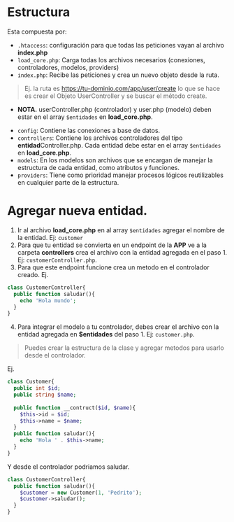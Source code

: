 # Estructura
Esta compuesta por: 
* `.htaccess`: configuración para que todas las peticiones vayan al archivo **index.php**
* `load_core.php`: Carga todas los archivos necesarios (conexiones, controladores, modelos, providers)
* `index.php`: Recibe las peticiones y crea un nuevo objeto desde la ruta. 
> Ej. la ruta es https://tu-dominio.com/app/user/create 
> lo que se hace es crear el Objeto UserController y se buscar el método create. 
  - **NOTA.** userController.php (controlador) y user.php (modelo) deben estar en el array `$entidades` en **load_core.php**.
* `config`: Contiene las conexiones a base de datos.
* `controllers`: Contiene los archivos controladores del tipo **entidad**Controller.php. Cada entidad debe estar en el array `$entidades` en **load_core.php**. 
* `models`: En los modelos son archivos que se encargan de manejar la estructura de cada entidad, como atributos y funciones.  
* `providers`: Tiene como prioridad manejar procesos lógicos reutilizables en cualquier parte de la estructura.

# Agregar nueva entidad.
1. Ir al archivo **load_core.php** en al array `$entidades` agregar el nombre de la entidad. Ej: `customer`
2. Para que tu entidad se convierta en un endpoint de la **APP** ve a la carpeta **controllers** crea el archivo con la entidad agregada en el paso 1. Ej: `customerController.php`.
3. Para que este endpoint funcione crea un metodo en el controlador creado. Ej.
```php
class CustomerController{
  public function saludar(){
    echo 'Hola mundo';
  }
}
```
4. Para integrar el modelo a tu controlador, debes crear el archivo con la entidad agregada en **$entidades** del paso 1. Ej: `customer.php`.
> Puedes crear la estructura de la clase y agregar metodos para usarlo desde el controlador.

Ej.
```php
class Customer{
  public int $id;
  public string $name;
  
  public function __contruct($id, $name){
    $this->id = $id;
    $this->name = $name;
  }
  public function saludar(){
    echo 'Hola ' . $this->name;
  }
}
```
Y desde el controlador podriamos saludar.
```php
class CustomerController{
  public function saludar(){
    $customer = new Customer(1, 'Pedrito');
    $customer->saludar();
  }
}
```
